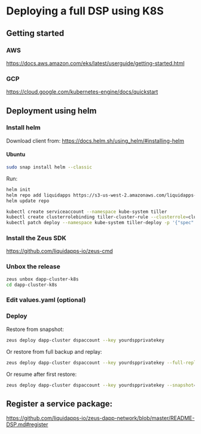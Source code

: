 # Deploying a full DSP using K8S

## Getting started
### AWS
https://docs.aws.amazon.com/eks/latest/userguide/getting-started.html

### GCP
https://cloud.google.com/kubernetes-engine/docs/quickstart

## Deployment using helm
### Install helm

Download client from: https://docs.helm.sh/using_helm/#installing-helm
#### Ubuntu
```bash
sudo snap install helm --classic
```

Run:
```bash
helm init
helm repo add liquidapps https://s3-us-west-2.amazonaws.com/liquidapps-helm-charts/
helm update repo

kubectl create serviceaccount --namespace kube-system tiller 
kubectl create clusterrolebinding tiller-cluster-rule --clusterrole=cluster-admin --serviceaccount=kube-system:tiller 
kubectl patch deploy --namespace kube-system tiller-deploy -p '{"spec":{"template":{"spec":{"serviceAccount":"tiller"}}}}'

```
### Install the Zeus SDK

https://github.com/liquidapps-io/zeus-cmd

### Unbox the release

```bash
zeus unbox dapp-cluster-k8s
cd dapp-cluster-k8s
```
### Edit values.yaml (optional)
### Deploy
Restore from snapshot:
```bash
zeus deploy dapp-cluster dspaccount --key yourdspprivatekey
```
Or restore from full backup and replay:
```bash
zeus deploy dapp-cluster dspaccount --key yourdspprivatekey --full-replay=true 
```
Or resume after first restore:
```bash
zeus deploy dapp-cluster dspaccount --key yourdspprivatekey --snapshot=false
```

## Register a service package:

https://github.com/liquidapps-io/zeus-dapp-network/blob/master/README-DSP.md#register
